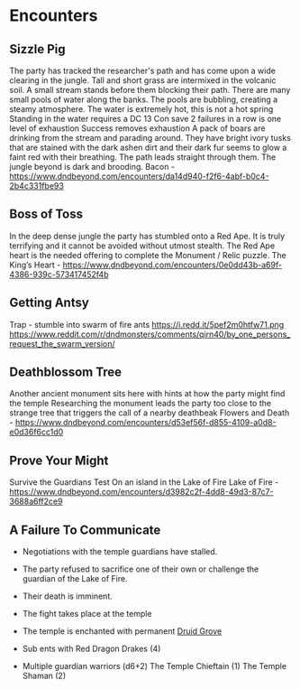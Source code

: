 # Encounters
## Sizzle Pig
The party has tracked the researcher's path and has come upon a wide clearing in the jungle.  Tall and short grass are intermixed in the volcanic soil. A small stream stands before them blocking their path. There are many small pools of water along the banks. The pools are bubbling, creating a steamy atmosphere.
The water is extremely hot, this is not a hot spring
Standing in the water requires a DC 13 Con save
2 failures in a row is one level of exhaustion
Success removes exhaustion
A pack of boars are drinking from the stream and parading around. They have bright ivory tusks that are stained with the dark ashen dirt and their dark fur seems to glow a faint red with their breathing. The path leads straight through them. The jungle beyond is dark and brooding.
Bacon - https://www.dndbeyond.com/encounters/da14d940-f2f6-4abf-b0c4-2b4c331fbe93

## Boss of Toss
In the deep dense jungle the party has stumbled onto a Red Ape. It is truly terrifying and it cannot be avoided without utmost stealth.
The Red Ape heart is the needed offering to complete the Monument / Relic puzzle.
The King’s Heart - https://www.dndbeyond.com/encounters/0e0dd43b-a69f-4386-939c-573417452f4b

## Getting Antsy
Trap - stumble into swarm of fire ants
https://i.redd.it/5pef2m0htfw71.png
https://www.reddit.com/r/dndmonsters/comments/qirn40/by_one_persons_request_the_swarm_version/

## Deathblossom Tree
Another ancient monument sits here with hints at how the party might find the temple
Researching the monument leads the party too close to the strange tree that triggers the call of a nearby deathbeak
Flowers and Death - https://www.dndbeyond.com/encounters/d53ef56f-d855-4109-a0d8-e0d36f6cc1d0

## Prove Your Might
Survive the Guardians Test
On an island in the Lake of Fire
Lake of Fire - https://www.dndbeyond.com/encounters/d3982c2f-4dd8-49d3-87c7-3688a6ff2ce9

## A Failure To Communicate
- Negotiations with the temple guardians have stalled.
- The party refused to sacrifice one of their own or challenge the guardian of the Lake of Fire.
- Their death is imminent.
- The fight takes place at the temple

- The temple is enchanted with permanent [Druid Grove](https://www.dndbeyond.com/spells/druid-grove)
- Sub ents with Red Dragon Drakes (4)
- Multiple guardian warriors (d6+2)
The Temple Chieftain (1)
The Temple Shaman (2)
